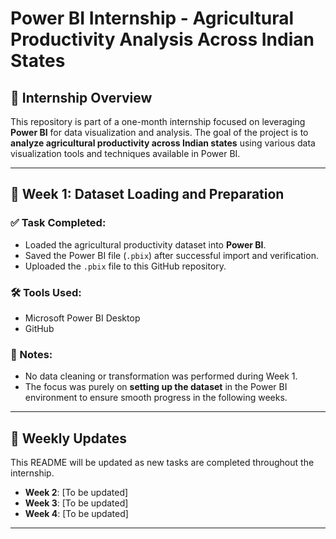 # Power BI Internship - Agricultural Productivity Analysis Across Indian States

## 📝 Internship Overview
This repository is part of a one-month internship focused on leveraging **Power BI** for data visualization and analysis. The goal of the project is to **analyze agricultural productivity across Indian states** using various data visualization tools and techniques available in Power BI.

---

## 📁 Week 1: Dataset Loading and Preparation

### ✅ Task Completed:
- Loaded the agricultural productivity dataset into **Power BI**.
- Saved the Power BI file (`.pbix`) after successful import and verification.
- Uploaded the `.pbix` file to this GitHub repository.

### 🛠️ Tools Used:
- Microsoft Power BI Desktop
- GitHub

### 📌 Notes:
- No data cleaning or transformation was performed during Week 1.
- The focus was purely on **setting up the dataset** in the Power BI environment to ensure smooth progress in the following weeks.

---

## 📅 Weekly Updates
This README will be updated as new tasks are completed throughout the internship.

- **Week 2**: [To be updated]
- **Week 3**: [To be updated]
- **Week 4**: [To be updated]

---



